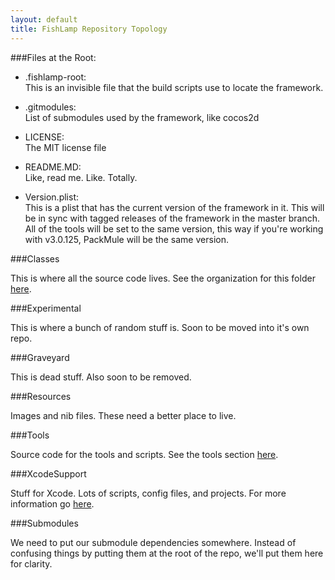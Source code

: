 ```yaml
---
layout: default
title: FishLamp Repository Topology
---
```


###Files at the Root:

- .fishlamp-root:   
This is an invisible file that the build scripts use to locate the framework.

- .gitmodules:   
List of submodules used by the framework, like cocos2d

- LICENSE:   
The MIT license file

- README.MD:   
Like, read me. Like. Totally.

- Version.plist:   
This is a plist that has the current version of the framework in it. This will be in sync with tagged releases of the framework in the master branch. All of the tools will be set to the same version, this way if you're working with v3.0.125, PackMule will be the same version.


###Classes

This is where all the source code lives. See the organization for this folder [here](pages/code/topology.html).

###Experimental

This is where a bunch of random stuff is. Soon to be moved into it's own repo.

###Graveyard

This is dead stuff. Also soon to be removed.

###Resources

Images and nib files. These need a better place to live. 

###Tools

Source code for the tools and scripts. See the tools section [here](/pages/tools/overview.html).

###XcodeSupport

Stuff for Xcode. Lots of scripts, config files, and projects. For more information go [here](/pages/tools/xcode.html).

###Submodules

We need to put our submodule dependencies somewhere. Instead of confusing things by putting them at the root of the repo, we'll put them here for clarity.

